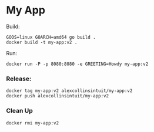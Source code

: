 # My App

Build:

```
GOOS=linux GOARCH=amd64 go build .
docker build -t my-app:v2 .
```

Run:

```
docker run -P -p 8080:8080 -e GREETING=Howdy my-app:v2
```

### Release:

```
docker tag my-app:v2 alexcollinsintuit/my-app:v2
docker push alexcollinsintuit/my-app:v2
```

### Clean Up

```
docker rmi my-app:v2
```
